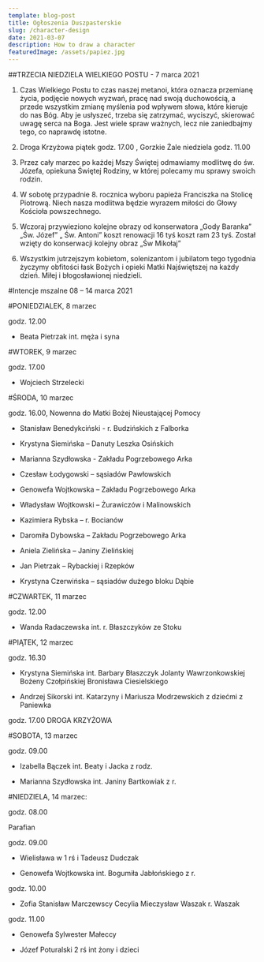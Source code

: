 ```yaml
---
template: blog-post
title: Ogłoszenia Duszpasterskie
slug: /character-design
date: 2021-03-07
description: How to draw a character
featuredImage: /assets/papiez.jpg
---
```

##TRZECIA NIEDZIELA WIELKIEGO POSTU  - 7 marca 2021

1. Czas Wielkiego Postu to czas naszej metanoi, która oznacza przemianę życia, podjęcie nowych wyzwań, pracę nad swoją duchowością, a przede wszystkim zmianę myślenia pod wpływem słowa, które kieruje do nas Bóg. Aby je usłyszeć, trzeba się zatrzymać, wyciszyć, skierować uwagę serca na Boga. Jest wiele spraw ważnych, lecz nie zaniedbajmy tego, co naprawdę istotne.

2. Droga Krzyżowa piątek godz. 17.00 , Gorzkie Żale niedziela godz. 11.00

3. Przez cały marzec po każdej Mszy Świętej odmawiamy modlitwę do św. Józefa, opiekuna Świętej Rodziny, w której polecamy mu sprawy swoich rodzin.

4. W sobotę przypadnie 8. rocznica wyboru papieża Franciszka na Stolicę Piotrową. Niech nasza modlitwa będzie wyrazem miłości do Głowy Kościoła powszechnego.

5. Wczoraj przywieziono kolejne obrazy od konserwatora „Gody Baranka” „Św. Józef” „ Św. Antoni” koszt renowacji 16 tyś koszt ram 23 tyś. Został wzięty do konserwacji kolejny obraz „Św Mikołaj”  

6. Wszystkim jutrzejszym kobietom, solenizantom i jubilatom tego tygodnia życzymy obfitości łask Bożych i opieki Matki Najświętszej na każdy dzień. Miłej i błogosławionej niedzieli.



#Intencje mszalne 08 – 14 marca  2021

#PONIEDZIALEK, 8 marzec

godz. 12.00 

+ Beata Pietrzak int. męża i syna

#WTOREK, 9 marzec 

godz. 17.00 

+ Wojciech Strzelecki

#ŚRODA, 10 marzec 

godz. 16.00, Nowenna do Matki Bożej Nieustającej Pomocy

+ Stanisław Benedykciński - r. Budzińskich z Falborka 

+ Krystyna Siemińska – Danuty Leszka Osińskich 

+ Marianna Szydłowska -  Zakładu Pogrzebowego Arka 

+ Czesław Łodygowski – sąsiadów Pawłowskich 

+ Genowefa Wojtkowska – Zakładu Pogrzebowego Arka 

+ Władysław Wojtkowski – Żurawiczów i Malinowskich 

+ Kazimiera Rybska – r. Bocianów 

+ Daromiła Dybowska – Zakładu Pogrzebowego Arka 

+ Aniela Zielińska – Janiny Zielińskiej 

+ Jan Pietrzak – Rybackiej i Rzepków 

+ Krystyna Czerwińska – sąsiadów dużego bloku Dąbie


#CZWARTEK, 11 marzec 

godz. 12.00 

+ Wanda Radaczewska int.  r. Błaszczyków ze Stoku

#PIĄTEK, 12 marzec 

godz. 16.30

+ Krystyna Siemińska int. Barbary Błaszczyk Jolanty Wawrzonkowskiej Bożeny Czołpińskiej Bronisława Ciesielskiego 

+ Andrzej Sikorski int. Katarzyny i Mariusza Modrzewskich  z dziećmi z Paniewka  

godz. 17.00 DROGA KRZYŻOWA 

#SOBOTA, 13 marzec 

godz. 09.00

+ Izabella Bączek int. Beaty i Jacka z rodz.

+ Marianna Szydłowska int.  Janiny Bartkowiak z r.

#NIEDZIELA, 14 marzec: 

godz. 08.00 

Parafian

godz. 09.00 

+ Wielisława w 1 rś i Tadeusz Dudczak
      
+ Genowefa Wojtkowska int.  Bogumiła Jabłońskiego z r. 

godz. 10.00

+ Zofia Stanisław Marczewscy Cecylia Mieczysław Waszak r. Waszak

godz. 11.00

+ Genowefa Sylwester Małeccy 

+ Józef Poturalski 2 rś int żony i dzieci
 